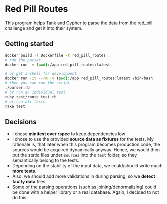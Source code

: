 # Red Pill Routes

This program helps Tank and Cypher to parse the data from the red_pill challenge and get it into their system.

## Getting started

```bash
docker build -f Dockerfile -t red_pill_routes .
# run the parser
docker run -v (pwd):/app red_pill_routes:latest

# or get a shell for development
docker run -it --rm -v (pwd):/app red_pill_routes:latest /bin/bash
# then you can run the script
./parser.rb
# or run an individual test
ruby test/route_test.rb
# or run all tests
rake test
```


## Decisions

- I chose **minitest over rspec** to keep dependencies low
- I chose to use the provided **source data as fixtures** for the tests.
  My rationale is, that later when this program becomes production code, the sources would be acquired dynamically anyway.
  Hence, we would then put the static files under `sources` into the `test` folder, so they semantically belong to the tests.
- Depending on the stability of the input data, we could/should write much **more tests**.
- Also, we should add more validations in during parsing, so we **detect faulty data** files.
- Some of the parsing operations (such as joining/denormalizing) could be done with a helper library or a real database.
  Again, I decided to not do this.